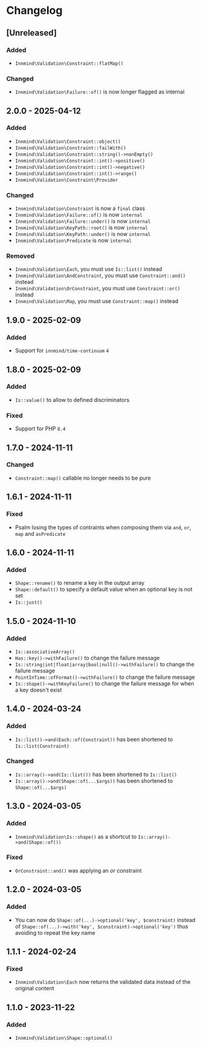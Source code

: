 # Changelog

## [Unreleased]

### Added

- `Innmind\Validation\Constraint::flatMap()`

### Changed

- `Innmind\Validation\Failure::of()` is now longer flagged as internal

## 2.0.0 - 2025-04-12

### Added

- `Innmind\Validation\Constraint::object()`
- `Innmind\Validation\Constraint::failWith()`
- `Innmind\Validation\Constraint::string()->nonEmpty()`
- `Innmind\Validation\Constraint::int()->positive()`
- `Innmind\Validation\Constraint::int()->negative()`
- `Innmind\Validation\Constraint::int()->range()`
- `Innmind\Validation\Constraint\Provider`

### Changed

- `Innmind\Validation\Constraint` is now a `final` class
- `Innmind\Validation\Failure::of()` is now `internal`
- `Innmind\Validation\Failure::under()` is now `internal`
- `Innmind\Validation\KeyPath::root()` is now `internal`
- `Innmind\Validation\KeyPath::under()` is now `internal`
- `Innmind\Validation\Predicate` is now `internal`

### Removed

- `Innmind\Validation\Each`, you must use `Is::list()` instead
- `Innmind\Validation\AndConstraint`, you must use `Constraint::and()` instead
- `Innmind\Validation\OrConstraint`, you must use `Constraint::or()` instead
- `Innmind\Validation\Map`, you must use `Constraint::map()` instead

## 1.9.0 - 2025-02-09

### Added

- Support for `innmind/time-continuum` `4`

## 1.8.0 - 2025-02-09

### Added

- `Is::value()` to allow to defined discriminators

### Fixed

- Support for PHP `8.4`

## 1.7.0 - 2024-11-11

### Changed

- `Constraint::map()` callable no longer needs to be pure

## 1.6.1 - 2024-11-11

### Fixed

- Psalm losing the types of contraints when composing them via `and`, `or`, `map` and `asPredicate`

## 1.6.0 - 2024-11-11

### Added

- `Shape::rename()` to rename a key in the output array
- `Shape::default()` to specify a default value when an optional key is not set
- `Is::just()`

## 1.5.0 - 2024-11-10

### Added

- `Is::associativeArray()`
- `Has::key()->withFailure()` to change the failure message
- `Is::string|int|float|array|bool|null()->withFailure()` to change the failure message
- `PointInTime::ofFormat()->withFailure()` to change the failure message
- `Is::shape()->withKeyFailure()` to change the failure message for when a key doesn't exist

## 1.4.0 - 2024-03-24

### Added

- `Is::list()->and(Each::of(Constraint))` has been shortened to `Is::list(Constraint)`

### Changed

- `Is::array()->and(Is::list())` has been shortened to `Is::list()`
- `Is::array()->and(Shape::of(...$args))` has been shortened to `Shape::of(...$args)`

## 1.3.0 - 2024-03-05

### Added

- `Innmind\Validation\Is::shape()` as a shortcut to `Is::array()->and(Shape::of())`

### Fixed

- `OrConstraint::and()` was applying an _or_ constraint

## 1.2.0 - 2024-03-05

### Added

- You can now do `Shape::of(...)->optional('key', $constraint)` instead of `Shape::of(...)->with('key', $constraint)->optional('key')` thus avoiding to repeat the key name

## 1.1.1 - 2024-02-24

### Fixed

- `Innmind\Validation\Each` now returns the validated data instead of the original content

## 1.1.0 - 2023-11-22

### Added

- `Innmind\Validation\Shape::optional()`
